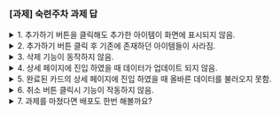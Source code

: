 ### [과제] 숙련주차 과제 답

<details>
<summary>1. 추가하기 버튼을 클릭해도 추가한 아이템이 화면에 표시되지 않음.</summary>

### 원인

1. List.jsx는 `todos`라는 redux를 참조하여, todos 데이터를 출력하고 있음.
2. Form.jsx의 `onSubmitHandler`는 `todos` redux에 저장하는 로직이 없음.

### 해결

1. Form.jsx에서의 `onSubmitHandler`함수 내부에 `addTodo`함수를 dispatch를 통해 호출

```jsx
// src/features/todos/components/Form.tsx
const Form = () => {
  const id = nextId();

  const dispatch = useDispatch();

  const onSubmitHandler = (event) => {
    ...
    const payload = {
      id: id,
      title: todo.title,
      body: todo.body,
      isDone: false,
    };
    dispatch(addTodo(payload));
  }
  ...
}
```

</details>

<details>
<summary>2. 추가하기 버튼 클릭 후 기존에 존재하던 아이템들이 사라짐.</summary>

### 원인

1. redux module `todos.js`, `ADD_TODO`reducer함수 로직 오류

- todos배열의 값이 `[action.payload]`으로 치환됨

```js
// src/redux/modules/todos.js
case ADD_TODO:
    return {
        ...state,
        todos: [action.payload],
    };
```

### 해결

1. todos의 배열에 추가하기 위해, spread연산자 활용

```js
// src/redux/modules/todos.js
case ADD_TODO:
    return {
        ...state,
        todos: [...state.todos, action.payload],
    };
```

</details>

<details>
<summary>3. 삭제 기능이 동작하지 않음.</summary>

### 원인

1. `todos reducers` 중 `DELETE_ADD`타입에 맞는`reducer`함수가 없음

```js
// src/redux/modules/todos.js
const todos = (state = initialState, action) => {
  switch (action.type) {
    case ADD_TODO: ...

    case TOGGLE_STATUS_TODO: ...

    case GET_TODO_BY_ID: ...
    default:
      return state;
  }
};
```

### 해결

1. DELETE_ADD타입의 reducer 함수 작성

```js
// src/redux/modules/todos.js
const todos = (state = initialState, action) => {
  switch (action.type) {
    case DELETE_TODO:
      return {
        ...state,
        todos: state.todos.filter((todo) => {
          return todo.id !== action.payload;
        }),
      };
    default:
      return state;
  }
};
```

</details>

<details>
<summary>4. 상세 페이지에 진입 하였을 때 데이터가 업데이트 되지 않음.</summary>

### 원인

1. Detail.jsx에서 참조하고 있는 `todo`는, `todos` store내부의 `todo`를 참고하고 있음

```jsx
// Detail.jsx
const todo = useSelector((state) => state.todos.todo);
```

```js
// src/redux/modules/todos.js
const initialState = {
  todos: [
    {
      id: "1",
      title: "리액트",
      body: "리액트를 배워봅시다",
      isDone: false,
    },
  ],
  todo: {
    id: "0",
    title: "",
    body: "",
    isDone: false,
  },
};
```

### 해결

1. Detail에서 참조하고 있는 `todo`값을 업데이트하기 위해서는, `GET_TODO_BY_ID` reducer를 실행하여 `todo`객체를 업데이트 해야함

```jsx
// Detail.jsx

const Detail = () => {
  const dispatch = useDispatch();
  const todo = useSelector((state) => state.todos.todo);

  const { id } = useParams();
  const navigate = useNavigate();

  useEffect(() => {
    dispatch(getTodoByID(id));
  }, []);

  ...
}
```

</details>

<details>
<summary>5. 완료된 카드의 상세 페이지에 진입 하였을 때 올바른 데이터를 불러오지 못함.</summary>

### 원인

1. isDone에 따라 render되는 `상세보기 (StLink)`의 path가 잘못 설정되어 있음.

```jsx
// List.jsx

const List = () => {
  ...
  return (
      <h2>Working.. 🔥</h2>
      ...
         <StLink to={`/${todo.id}`} key={todo.id}>
           <div>상세보기</div>
         </StLink>
      ...
      <h2 className="list-title">Done..! 🎉</h2>
      ...
         <StLink to={`/${index}`} key={todo.id}>
           <div>상세보기</div>
         </StLink>
      ...
  );
};
```

### 해결

1. `상세보기 (StLink)`의 path 변경 => ${todo.id}

```jsx
// List.jsx

const List = () => {
  ...
  return (
      <h2>Working.. 🔥</h2>
      ...
         <StLink to={`/${todo.id}`} key={todo.id}>
           <div>상세보기</div>
         </StLink>
      ...
      <h2 className="list-title">Done..! 🎉</h2>
      ...
         <StLink to={`/${todo.id}`} key={todo.id}>
           <div>상세보기</div>
         </StLink>
      ...
  );
};
```

</details>

<details>
<summary>6. 취소 버튼 클릭시 기능이 작동하지 않음.</summary>

### 원인

1. 상태값의 변화를 실행하는 `onToggleStatusTodo`함수는 `todo.id`을 통해 특정 todo의 `isDone`을 반전시키고 있음

```js
// src/redux/modules/todos.js

case TOGGLE_STATUS_TODO:
    return {
        ...state,
        todos: state.todos.map((todo) => {
            if (todo.id === action.payload) {
                return {
                    ...todo,
                    isDone: !todo.isDone,
                };
            } else {
            return todo;
            }
        }),
    ...
    };
```

2. List.jsx에서의 [완료/취소] 버튼에 onClick에 할당된 `onToggleStatusTodo`함수에 `todo.id 매개변수`가 누락되어 있음

```jsx
// List.jsx

const List = () => {
  ...
  return (
      <h2>Working.. 🔥</h2>
      ...
        <StButton
            borderColor="green"
            onClick={() => onToggleStatusTodo(todo.id)}
            >
            {todo.isDone ? "취소!" : "완료!"}
        </StButton>
      ...
      <h2 className="list-title">Done..! 🎉</h2>
      ...
        <StButton borderColor="green" onClick={onToggleStatusTodo}>
            {todo.isDone ? "취소!" : "완료!"}
        </StButton>
      ...
  );
};
```

### 해결

1. [취소] 버튼의 onClick에 할당된 `onToggleStatusTodo`함수에 `todo.id 매개변수` 전달

```jsx
// List.jsx

const List = () => {
  ...
  return (
      <h2>Working.. 🔥</h2>
      ...
        <StButton
            borderColor="green"
            onClick={() => onToggleStatusTodo(todo.id)}
            >
            {todo.isDone ? "취소!" : "완료!"}
        </StButton>
      ...
      <h2 className="list-title">Done..! 🎉</h2>
      ...
        <StButton
            borderColor="green"
            onClick={() => onToggleStatusTodo(todo.id)}
            >
            {todo.isDone ? "취소!" : "완료!"}
        </StButton>
      ...
  );
};
```

</details>

<details>
<summary>7. 과제를 마쳤다면 배포도 한번 해볼까요?</summary>

### https://inno-react-test-2.vercel.app/

</details>
